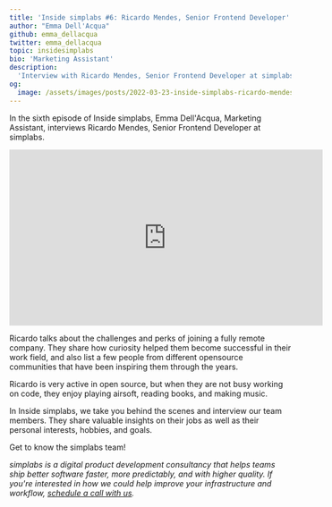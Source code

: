 ```yaml
---
title: 'Inside simplabs #6: Ricardo Mendes, Senior Frontend Developer'
author: "Emma Dell'Acqua"
github: emma_dellacqua
twitter: emma_dellacqua
topic: insidesimplabs
bio: 'Marketing Assistant'
description:
  'Interview with Ricardo Mendes, Senior Frontend Developer at simplabs.'
og:
  image: /assets/images/posts/2022-03-23-inside-simplabs-ricardo-mendes/og-image.png
---
```


In the sixth episode of Inside simplabs, Emma Dell'Acqua, Marketing Assistant,
interviews Ricardo Mendes, Senior Frontend Developer at simplabs.

<!--break-->

<iframe width="560" height="315" src="https://www.youtube-nocookie.com/embed/ds-JJvQ36Rc" title="Embedded video of Inside simplabs episode 6" frameborder="0" allow="accelerometer; autoplay; clipboard-write; encrypted-media; gyroscope; picture-in-picture" allowfullscreen></iframe>

Ricardo talks about the challenges and perks of joining a fully remote company.
They share how curiosity helped them become successful in their work field, and
also list a few people from different opensource communities that have been
inspiring them through the years.

Ricardo is very active in open source, but when they are not busy working on
code, they enjoy playing airsoft, reading books, and making music.

In Inside simplabs, we take you behind the scenes and interview our team
members. They share valuable insights on their jobs as well as their personal
interests, hobbies, and goals.

Get to know the simplabs team!

_simplabs is a digital product development consultancy that helps teams ship
better software faster, more predictably, and with higher quality. If you're
interested in how we could help improve your infrastructure and workflow,
[schedule a call with us](/contact/)._
